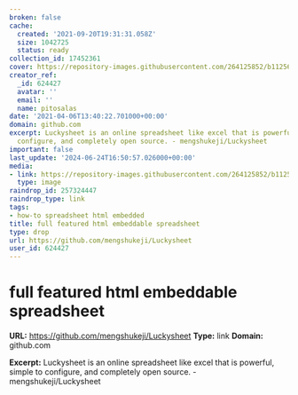 ```yaml
---
broken: false
cache:
  created: '2021-09-20T19:31:31.058Z'
  size: 1042725
  status: ready
collection_id: 17452361
cover: https://repository-images.githubusercontent.com/264125852/b1125680-e2d2-11ea-9914-76f5d2e1541d
creator_ref:
  _id: 624427
  avatar: ''
  email: ''
  name: pitosalas
date: '2021-04-06T13:40:22.701000+00:00'
domain: github.com
excerpt: Luckysheet is an online spreadsheet like excel that is powerful, simple to
  configure, and completely open source. - mengshukeji/Luckysheet
important: false
last_update: '2024-06-24T16:50:57.026000+00:00'
media:
- link: https://repository-images.githubusercontent.com/264125852/b1125680-e2d2-11ea-9914-76f5d2e1541d
  type: image
raindrop_id: 257324447
raindrop_type: link
tags:
- how-to spreadsheet html embedded
title: full featured html embeddable spreadsheet
type: drop
url: https://github.com/mengshukeji/Luckysheet
user_id: 624427
---
```


# full featured html embeddable spreadsheet

**URL:** https://github.com/mengshukeji/Luckysheet
**Type:** link
**Domain:** github.com

**Excerpt:** Luckysheet is an online spreadsheet like excel that is powerful, simple to configure, and completely open source. - mengshukeji/Luckysheet
